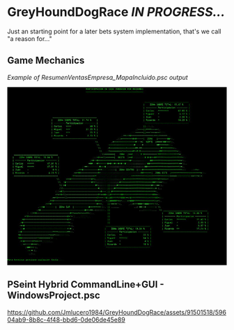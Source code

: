 # GreyHoundDogRace *IN PROGRESS...* 
Just an starting point for a later bets system implementation, that's we call "a reason for..."
 
## Game Mechanics

*Example of ResumenVentasEmpresa_MapaIncluido.psc output*  

![alt text](https://github.com/Jmlucero1984/PSeintExamples/blob/main/map.JPG?raw=true)

## PSeint Hybrid CommandLine+GUI - WindowsProject.psc
 

https://github.com/Jmlucero1984/GreyHoundDogRace/assets/91501518/59604ab9-8b8c-4f48-bbd6-0de06de45e89

